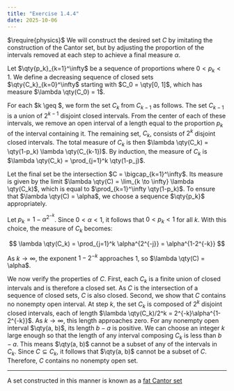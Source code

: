 ```yaml
---
title: "Exercise 1.4.4"
date: 2025-10-06
---
```

$\require{physics}$
We will construct the desired set $C$ by imitating the construction of the Cantor set, but by adjusting the proportion of the intervals removed at each step to achieve a final measure $\alpha$. 

Let $\qty{p_k}_{k=1}^\infty$ be a sequence of proportions where $0 < p_k < 1$. 
We define a decreasing sequence of closed sets $\qty{C_k}_{k=0}^\infty$ starting with $C_0 = \qty[0, 1]$, which has measure $\lambda \qty(C_0) = 1$. 

For each $k \geq $, we form the set $C_k$ from $C_{k-1}$ as follows. 
The set $C_{k-1}$ is a union of $2^{k-1}$ disjoint closed intervals. 
From the center of each of these intervals, we remove an open interval of a length equal to the proportion $p_k$ of the interval containing it. 
The remaining set, $C_k$, consists of $2^k$ disjoint closed intervals. 
The total measure of $C_k$ is then $\lambda \qty(C_k) = \qty(1-p_k) \lambda \qty(C_{k-1})$. 
By induction, the measure of $C_k$ is $\lambda \qty(C_k) = \prod_{j=1}^k \qty(1-p_j)$. 

Let the final set be the intersection $C = \bigcap_{k=1}^\infty$. 
Its measure is given by the limit $\lambda \qty(C) = \lim_{k \to \infty} \lambda \qty(C_k)$, which is equal to $\prod_{k=1}^\infty \qty(1-p_k)$. 
To ensure that $\lambda \qty(C) = \alpha$, we choose a sequence $\qty{p_k}$ appropriately. 

Let $p_k = 1 - \alpha^{2^{-k}}$. 
Since $0 < \alpha < 1$, it follows that $0 < p_k < 1$ for all $k$. 
With this choice, the measure of $C_k$ becomes:

$$
	\lambda \qty(C_k) = \prod_{j=1}^k \alpha^{2^{-j}} = \alpha^{1-2^{-k}}
$$

As $k \to \infty$, the exponent $1 - 2^{-k}$ approaches $1$, so $\lambda \qty(C) = \alpha$. 

We now verify the properties of $C$. 
First, each $C_k$ is a finite union of closed intervals and is therefore a closed set. 
As $C$ is the intersection of a sequence of closed sets, $C$ is also closed. 
Second, we show that $C$ contains no nonempty open interval. 
At step $k$, the set $C_k$ is composed of $2^k$ disjoint closed intervals, each of length $\lambda \qty(C_k)/2^k = 2^{-k}\alpha^{1-2^{-k}}$. 
As $k \to \infty$, this length approaches zero. 
For any nonempty open interval $\qty(a, b)$, its length $b-a$ is positive. 
We can choose an integer $k$ large enough so that the length of any interval composing $C_k$ is less than $b-a$. 
This means $\qty(a, b)$ cannot be a subset of any of the intervals in $C_k$. 
Since $C \subseteq C_k$, it follows that $\qty(a, b)$ cannot be a subset of $C$. 
Therefore, $C$ contains no nonempty open set. 

---
A set constructed in this manner is known as a [fat Cantor set](https://en.wikipedia.org/wiki/Smith%E2%80%93Volterra%E2%80%93Cantor_set)
